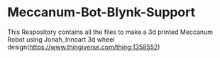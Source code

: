 # Meccanum-Bot-Blynk-Support
This Respository contains all the files to make a 3d printed Meccanum Robot using  Jonah_Innoart 3d wheel design(https://www.thingiverse.com/thing:1358552)
